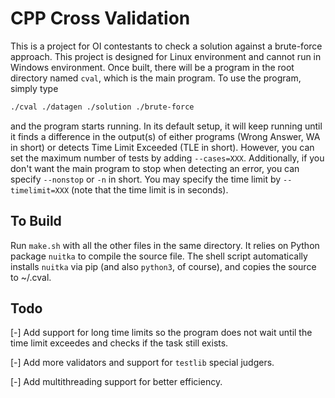 # CPP Cross Validation

This is a project for OI contestants to check a solution against a brute-force approach. This project is designed for Linux environment and cannot run in Windows environment. Once built, there will be a program in the root directory named `cval`, which is the main program. To use the program, simply type

```bash
./cval ./datagen ./solution ./brute-force
```

and the program starts running. In its default setup, it will keep running until it finds a difference in the output(s) of either programs (Wrong Answer, WA in short) or detects Time Limit Exceeded (TLE in short). However, you can set the maximum number of tests by adding `--cases=XXX`. Additionally, if you don't want the main program to stop when detecting an error, you can specify `--nonstop` or `-n` in short. You may specify the time limit by `--timelimit=XXX` (note that the time limit is in seconds).

## To Build

Run `make.sh` with all the other files in the same directory. It relies on Python package `nuitka` to compile the source file. The shell script automatically installs `nuitka` via pip (and also `python3`, of course), and copies the source to ~/.cval.

## Todo

[-] Add support for long time limits so the program does not wait until the time limit exceedes and checks if the task still exists.

[-] Add more validators and support for `testlib` special judgers.

[-] Add multithreading support for better efficiency.
